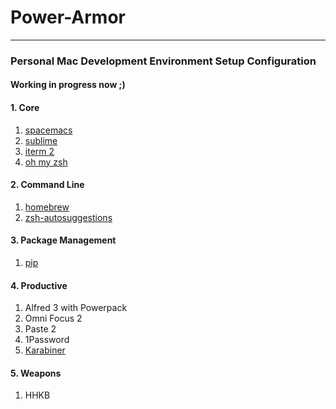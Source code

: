 # Power-Armor
---
### Personal Mac Development Environment Setup Configuration

#### Working in progress now ;)

#### 1. Core
1. [spacemacs](https://github.com/syl20bnr/spacemacs)
2. [sublime](https://www.sublimetext.com/3)
3. [iterm 2](https://www.iterm2.com/)
4. [oh my zsh](https://github.com/robbyrussell/oh-my-zsh)

#### 2. Command Line
1. [homebrew](http://brew.sh/)
2. [zsh-autosuggestions](https://github.com/zsh-users/zsh-autosuggestions)

#### 3. Package Management
1. [pip](https://pypi.python.org/pypi/pip)

#### 4. Productive
1. Alfred 3 with Powerpack
2. Omni Focus 2
3. Paste 2
4. 1Password
5. [Karabiner](https://pqrs.org/osx/karabiner/)

#### 5. Weapons
1. HHKB